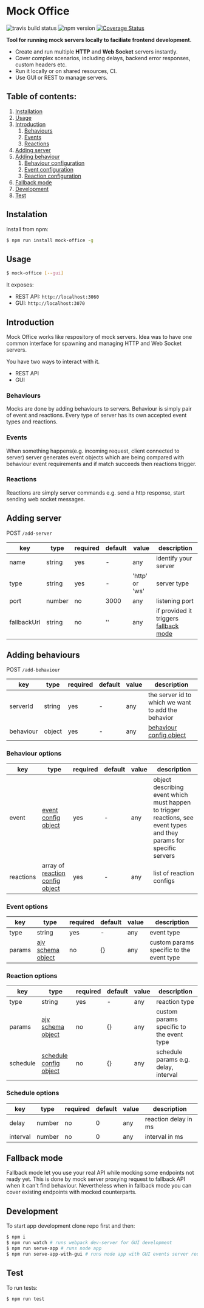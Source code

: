 # Mock Office

![travis build status](https://travis-ci.org/xclix/mock-office.svg?branch=master) ![npm version](https://badge.fury.io/js/mock-office.svg) [![Coverage Status](https://coveralls.io/repos/github/xclix/mock-office/badge.svg?branch=master)](https://coveralls.io/github/xclix/mock-office?branch=master)

**Tool for running mock servers locally to faciliate frontend development.**

* Create and run multiple **HTTP** and **Web Socket** servers instantly.
* Cover complex scenarios, including delays, backend error responses, custom headers etc.
* Run it locally or on shared resources, CI.
* Use GUI or REST to manage servers.

## Table of contents:
1. [Installation](#installation)
1. [Usage](#usage)
1. [Introduction](#introduction)
    1. [Behaviours](#behaviours)
    1. [Events](#events)
    1. [Reactions](#reactions)
1. [Adding server](#adding-server)
1. [Adding behaviour](#adding-behaviour)
    1. [Behaviour configuration](#behaviour-options)
    1. [Event configuration](#event-options)
    1. [Reaction configuration](#reaction-options)
1. [Fallback mode](#fallback-mode)
1. [Development](#development)
1. [Test](#test)

## Instalation

Install from npm:
```sh
$ npm run install mock-office -g
```

## Usage

```sh
$ mock-office [--gui]
```

It exposes:
* REST API: `http://localhost:3060`
* GUI: `http://localhost:3070`

## Introduction
Mock Office works like respository of mock servers. Idea was to have one common interface for spawning and managing HTTP and Web Socket servers.

You have two ways to interact with it.
* REST API
* GUI

### Behaviours
Mocks are done by adding behaviours to servers. Behaviour is simply pair of event and reactions. Every type of server has its own accepted event types and reactions.

### Events
When something happens(e.g. incoming request, client connected to server) server generates event objects which are being compared with behaviour event requirements and if match succeeds then reactions trigger.

### Reactions
Reactions are simply server commands e.g. send a http response, start sending web socket messages.

## Adding server

POST `/add-server`

key|type|required|default|value|description|
-|-|-|-|-|-|
name|string|yes|-|any|identify your server|
type|string|yes|-|'http' or 'ws'|server type|
port|number|no|3000|any|listening port|
fallbackUrl|string|no|''|any|if provided it triggers [fallback mode](#fallback-mode)|

## Adding behaviours

POST `/add-behaviour`

key|type|required|default|value|description|
-|-|-|-|-|-|
serverId|string|yes|-|any|the server id to which we want to add the behavior|
behaviour|object|yes|-|any|[behaviour config object](#behaviour-options)|

### Behaviour options

key|type|required|default|value|description|
-|-|-|-|-|-|
event|[event config object](#event-options)|yes|-|any|object describing event which must happen to trigger reactions, see event types and they params for specific servers|
reactions|array of [reaction config object](#reaction-options)|yes|-|any|list of reaction configs|

### Event options

key|type|required|default|value|description|
-|-|-|-|-|-|
type|string|yes|-|any|event type|
params|[ajv schema object](https://github.com/epoberezkin/ajv)|no|{}|any| custom params specific to the event type|

### Reaction options

key|type|required|default|value|description|
-|-|-|-|-|-|
type|string|yes|-|any|reaction type|
params|[ajv schema object](https://github.com/epoberezkin/ajv)|no|{}|any| custom params specific to the event type|
schedule|[schedule config object](#schedule-options)|no|{}|any|schedule params e.g. delay, interval|

### Schedule options

key|type|required|default|value|description|
-|-|-|-|-|-|
delay|number|no|0|any|reaction delay in ms|
interval|number|no|0|any|interval in ms|

## Fallback mode

Fallback mode let you use your real API while mocking some endpoints not ready yet. This is done by mock server proxying request to fallback API when it can't find behaviour. Nevertheless when in fallback mode you can cover existing endpoints with mocked counterparts.


## Development

To start app development clone repo first and then:

```sh
$ npm i
$ npm run watch # runs webpack dev-server for GUI development
$ npm run serve-app # runs node app
$ npm run serve-app-with-gui # runs node app with GUI events server required for GUI being updated
```

## Test

To run tests:

`$ npm run test`
